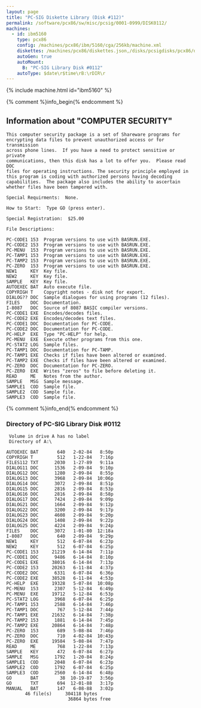 ```yaml
---
layout: page
title: "PC-SIG Diskette Library (Disk #112)"
permalink: /software/pcx86/sw/misc/pcsig/0001-0999/DISK0112/
machines:
  - id: ibm5160
    type: pcx86
    config: /machines/pcx86/ibm/5160/cga/256kb/machine.xml
    diskettes: /machines/pcx86/diskettes.json,/disks/pcsigdisks/pcx86/diskettes.json
    autoGen: true
    autoMount:
      B: "PC-SIG Library Disk #0112"
    autoType: $date\r$time\rB:\rDIR\r
---
```


{% include machine.html id="ibm5160" %}

{% comment %}info_begin{% endcomment %}

## Information about "COMPUTER SECURITY"

    This computer security package is a set of Shareware programs for
    encrypting data files to prevent unauthorized access or for transmission
    across phone lines.  If you have a need to protect sensitive or private
    communications, then this disk has a lot to offer you.  Please read DOC
    files for operating instructions. The security principle employed in
    this program is coding with authorized persons having decoding
    capabilities.  The package also includes the ability to ascertain
    whether files have been tampered with.
    
    Special Requirments:  None.
    
    How to Start:  Type GO (press enter).
    
    Special Registration:  $25.00
    
    File Descriptions:
    
    PC-CODE1 153  Program versions to use with BASRUN.EXE.
    PC-CODE2 153  Program versions to use with BASRUN.EXE.
    PC-MENU  153  Program versions to use with BASRUN.EXE.
    PC-TAMP1 153  Program versions to use with BASRUN.EXE.
    PC-TAMP2 153  Program versions to use with BASRUN.EXE.
    PC-ZERO  153  Program versions to use with BASRUN.EXE.
    NEW1     KEY  Key file.
    NEW2     KEY  Key file.
    SAMPLE   KEY  Key file.
    AUTOEXEC BAT  Auto execute file.
    COPYRIGH T    Copyright notes - disk not for export.
    DIALOG?? DOC  Sample dialogues for using programs (12 files).
    FILES    DOC  Documentation.
    I-8087   DOC  Source of 8087 BASIC compiler versions.
    PC-CODE1 EXE  Encodes/decodes files.
    PC-CODE2 EXE  Encodes/decodes text files.
    PC-CODE1 DOC  Documentation for PC-CODE.
    PC-CODE2 DOC  Documentation for PC-CODE.
    PC-HELP  EXE  Type "PC-HELP" for help.
    PC-MENU  EXE  Execute other programs from this one.
    PC-STAT2 LOG  Sample files.
    PC-TAMP1 DOC  Documentation for PC-TAMP.
    PC-TAMP1 EXE  Checks if files have been altered or examined.
    PC-TAMP2 EXE  Checks if files have been altered or examined.
    PC-ZERO  DOC  Documentation for PC-ZERO.
    PC-ZERO  EXE  Writes "zeros" to file before deleting it.
    READ     ME   Notes from the author.
    SAMPLE   MSG  Sample message.
    SAMPLE1  COD  Sample file.
    SAMPLE2  COD  Sample file.
    SAMPLE3  COD  Sample file.
{% comment %}info_end{% endcomment %}


### Directory of PC-SIG Library Disk #0112

     Volume in drive A has no label
     Directory of A:\

    AUTOEXEC BAT       640   2-02-84   8:50p
    COPYRIGH T         512   1-22-84   7:16p
    FILES112 TXT      2030   1-27-89   9:11a
    DIALOG11 DOC      1536   2-09-84   9:10p
    DIALOG12 DOC      1280   2-09-84   8:55p
    DIALOG13 DOC      3968   2-09-84  10:06p
    DIALOG14 DOC      3072   2-09-84   8:51p
    DIALOG15 DOC      2816   2-09-84   8:53p
    DIALOG16 DOC      2816   2-09-84   8:58p
    DIALOG17 DOC      7424   2-09-84   9:09p
    DIALOG21 DOC      1664   2-09-84   9:12p
    DIALOG22 DOC      3200   2-09-84   9:17p
    DIALOG23 DOC      4608   2-09-84   9:20p
    DIALOG24 DOC      1408   2-09-84   9:22p
    DIALOG25 DOC      4224   2-09-84   9:24p
    FILES    DOC      3072   1-01-80  12:18a
    I-8087   DOC       640   2-09-84   9:29p
    NEW1     KEY       512   6-07-84   6:23p
    NEW2     KEY       512   6-07-84   6:25p
    PC-CODE1 153     21219   6-14-84   7:11p
    PC-CODE1 DOC      9486   6-14-84   8:10p
    PC-CODE1 EXE     38016   6-14-84   7:13p
    PC-CODE2 153     20263   6-11-84   4:37p
    PC-CODE2 DOC      6331   6-07-84   6:36p
    PC-CODE2 EXE     38528   6-11-84   4:53p
    PC-HELP  EXE     19328   5-07-84  10:08p
    PC-MENU  153      2307   5-12-84   6:49p
    PC-MENU  EXE     19712   5-12-84   6:53p
    PC-STAT2 LOG      3968   6-07-84   6:25p
    PC-TAMP1 153      2588   6-14-84   7:46p
    PC-TAMP1 DOC       767   5-12-84   7:44p
    PC-TAMP1 EXE     21632   6-14-84   7:38p
    PC-TAMP2 153      1881   6-14-84   7:45p
    PC-TAMP2 EXE     20864   6-14-84   7:48p
    PC-ZERO  153       689   5-08-84   7:46p
    PC-ZERO  DOC       710   4-02-84  10:43p
    PC-ZERO  EXE     19584   5-08-84   7:47p
    READ     ME        768   1-22-84   7:13p
    SAMPLE   KEY       472   6-07-84   6:27p
    SAMPLE   MSG      1792   1-20-84   8:24p
    SAMPLE1  COD      2048   6-07-84   6:23p
    SAMPLE2  COD      1792   6-07-84   6:25p
    SAMPLE3  COD      2560   6-14-84   6:48p
    GO       BAT        38  10-19-87   3:56p
    GO       TXT       694  12-01-88   3:17p
    MANUAL   BAT       147   6-08-88   3:02p
           46 file(s)     304118 bytes
                           36864 bytes free
